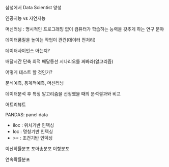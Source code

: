 삼성에서 Data Scientist 양성

인공지능 vs 자연지능

머신러닝 : 명시적인 프로그래밍 없이 컴퓨터가 학습하는 능력을 갖추게 하는 연구 분야

데이터품질을 높이는 작업이 관건(데이터 전처리)

데이터사이언스 아는지?

배달시간 단축 최적 배달동선 시나리오를 짜봐라(알고리즘)

어떻게 테스트 할 것인가?

분석예측, 통계적예측, 머신러닝

데이터분석 후 특정 알고리즘을 선정했을 때의 분석결과와 비교

어트리뷰트

PANDAS: panel data
- iloc : 위치기반 인덱싱
- loc : 명칭기반 인덱싱
- \>= : 조건기반 인덱싱

이산확률분포
 포아송분포
 이항분포

연속확률분포